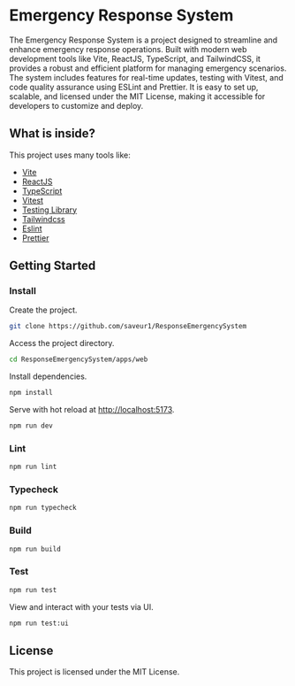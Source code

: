 # Emergency Response System

The Emergency Response System is a project designed to streamline and enhance emergency response operations. Built with modern web development tools like Vite, ReactJS, TypeScript, and TailwindCSS, it provides a robust and efficient platform for managing emergency scenarios. The system includes features for real-time updates, testing with Vitest, and code quality assurance using ESLint and Prettier. It is easy to set up, scalable, and licensed under the MIT License, making it accessible for developers to customize and deploy.

## What is inside?

This project uses many tools like:

- [Vite](https://vitejs.dev)
- [ReactJS](https://reactjs.org)
- [TypeScript](https://www.typescriptlang.org)
- [Vitest](https://vitest.dev)
- [Testing Library](https://testing-library.com)
- [Tailwindcss](https://tailwindcss.com)
- [Eslint](https://eslint.org)
- [Prettier](https://prettier.io)

## Getting Started

### Install

Create the project.

```bash
git clone https://github.com/saveur1/ResponseEmergencySystem
```

Access the project directory.

```bash
cd ResponseEmergencySystem/apps/web
```

Install dependencies.

```bash
npm install
```

Serve with hot reload at <http://localhost:5173>.

```bash
npm run dev
```

### Lint

```bash
npm run lint
```

### Typecheck

```bash
npm run typecheck
```

### Build

```bash
npm run build
```

### Test

```bash
npm run test
```

View and interact with your tests via UI.

```bash
npm run test:ui
```

## License

This project is licensed under the MIT License.
